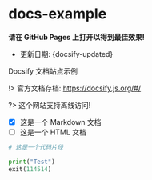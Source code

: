 # docs-example

**请在 GitHub Pages 上打开以得到最佳效果!**

- 更新日期: {docsify-updated}

Docsify 文档站点示例

!> 官方文档存档: <https://docsify.js.org/#/>

?> 这个网站支持离线访问!

- [x] 这是一个 Markdown 文档
- [ ] 这是一个 HTML 文档

```py
# 这是一个代码片段

print("Test")
exit(114514)

```
